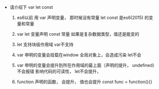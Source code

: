 - 请介绍下  var let const
    1. es6以前  用 var 声明变量， 那时候没有常量
         let const 是es6(2015) 的变量和常量

    2. var let 变量声明
       const  常量 如果是复杂数据类型，值还是能变的

    3. let 支持块级作用域  var不支持

    4. var 申明的变量会挂载在window 全局对象上，会造成污染    let不会

    5. var 申明的变量会提升到所在作用域的最上面（声明的提升， undefined）不会报错
             影响代码的可读性，
             let不会提升，

    6. function 声明的函数， 会提升， 值也会提升
             const func = function(){}